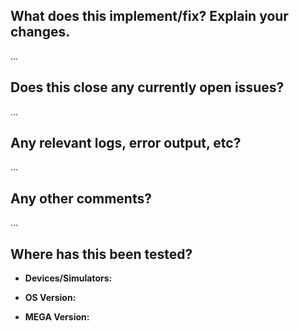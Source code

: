 ## What does this implement/fix? Explain your changes.
...

## Does this close any currently open issues?
...

## Any relevant logs, error output, etc?
...

## Any other comments?
...

## Where has this been tested?

- **Devices/Simulators:** 

- **OS Version:** 

- **MEGA Version:** 
